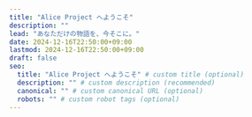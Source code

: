 ```yaml
---
title: "Alice Project へようこそ"
description: ""
lead: "あなただけの物語を、今そこに。"
date: 2024-12-16T22:50:00+09:00
lastmod: 2024-12-16T22:50:00+09:00
draft: false
seo:
  title: "Alice Project へようこそ" # custom title (optional)
  description: "" # custom description (recommended)
  canonical: "" # custom canonical URL (optional)
  robots: "" # custom robot tags (optional)
---
```

